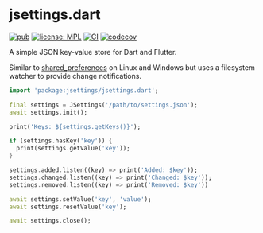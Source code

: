 # jsettings.dart

[![pub](https://img.shields.io/pub/v/jsettings.svg)](https://pub.dev/packages/jsettings)
[![license: MPL](https://img.shields.io/badge/license-MPL-magenta.svg)](https://opensource.org/licenses/MPL-2.0)
[![CI](https://github.com/ubuntu-flutter-community/jsettings.dart/actions/workflows/ci.yaml/badge.svg)](https://github.com/ubuntu-flutter-community/jsettings.dart/actions/workflows/ci.yaml)
[![codecov](https://codecov.io/gh/ubuntu-flutter-community/jsettings.dart/branch/main/graph/badge.svg?token=mbiIcV10qb)](https://codecov.io/gh/ubuntu-flutter-community/jsettings.dart)


A simple JSON key-value store for Dart and Flutter.

Similar to [shared_preferences](https://pub.dev/packages/shared_preferences) on
Linux and Windows but uses a filesystem watcher to provide change notifications.

```dart
import 'package:jsettings/jsettings.dart';
```

```dart
final settings = JSettings('/path/to/settings.json');
await settings.init();

print('Keys: ${settings.getKeys()}');

if (settings.hasKey('key')) {
  print(settings.getValue('key'));
}

settings.added.listen((key) => print('Added: $key'));
settings.changed.listen((key) => print('Changed: $key'));
settings.removed.listen((key) => print('Removed: $key'))

await settings.setValue('key', 'value');
await settings.resetValue('key');

await settings.close();
```
